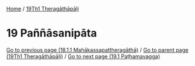 
[Home](/) / [19Th1 Theragāthāpāḷi](../19Th1.md)

# 19 Paññāsanipāta


[Go to previous page (18.1.1 Mahākassapattheragāthā)](18/18.1/18.1.1.md) / [Go to parent page (19Th1 Theragāthāpāḷi)](0.md) / [Go to next page (19.1 Paṭhamavagga)](19/19.1.md)


